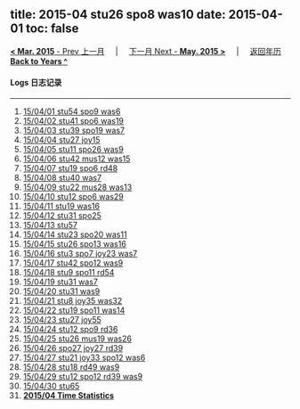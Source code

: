 title: 2015-04 stu26 spo8 was10
date: 2015-04-01
toc: false
---
[**< Mar. 2015** - Prev 上一月](/lifelogs/2015/03/index.html) &nbsp; &nbsp; | &nbsp; &nbsp; [下一月 Next - **May. 2015 >**](/lifelogs/2015/05/index.html) &nbsp; &nbsp; |  &nbsp; &nbsp; [返回年历 **Back to Years ^**](/lifelogs)
<br/>
#### Logs 日志记录
---
1. [15/04/01 stu54 spo9 was6](/lifelogs/2015/04/d01.html)
2. [15/04/02 stu41 spo6 was19](/lifelogs/2015/04/d02.html)
3. [15/04/03 stu39 spo19 was7](/lifelogs/2015/04/d03.html)
4. [15/04/04 stu27 joy15](/lifelogs/2015/04/d04.html)
5. [15/04/05 stu11 spo26 was9](/lifelogs/2015/04/d05.html)
6. [15/04/06 stu42 mus12 was15](/lifelogs/2015/04/d06.html)
7. [15/04/07 stu19 spo6 rd48](/lifelogs/2015/04/d07.html)
8. [15/04/08 stu40 was7](/lifelogs/2015/04/d08.html)
9. [15/04/09 stu22 mus28 was13](/lifelogs/2015/04/d09.html)
10. [15/04/10 stu12 spo6 was29](/lifelogs/2015/04/d10.html)
11. [15/04/11 stu19 was16](/lifelogs/2015/04/d11.html)
12. [15/04/12 stu31 spo25](/lifelogs/2015/04/d12.html)
13. [15/04/13 stu57](/lifelogs/2015/04/d13.html)
14. [15/04/14 stu23 spo20 was11](/lifelogs/2015/04/d14.html)
15. [15/04/15 stu26 spo13 was16](/lifelogs/2015/04/d15.html)
16. [15/04/16 stu3 spo7 joy23 was7](/lifelogs/2015/04/d16.html)
17. [15/04/17 stu42 spo12 was9](/lifelogs/2015/04/d17.html)
18. [15/04/18 stu9 spo11 rd54](/lifelogs/2015/04/d18.html)
19. [15/04/19 stu31 was7](/lifelogs/2015/04/d19.html)
20. [15/04/20 stu31 was9](/lifelogs/2015/04/d20.html)
21. [15/04/21 stu8 joy35 was32](/lifelogs/2015/04/d21.html)
22. [15/04/22 stu19 spo11 was14](/lifelogs/2015/04/d22.html)
23. [15/04/23 stu27 joy55](/lifelogs/2015/04/d23.html)
24. [15/04/24 stu12 spo9 rd36](/lifelogs/2015/04/d24.html)
25. [15/04/25 stu26 mus19 was26](/lifelogs/2015/04/d25.html)
26. [15/04/26 spo27 joy27 rd39](/lifelogs/2015/04/d26.html)
27. [15/04/27 stu21 joy33 spo12 was6](/lifelogs/2015/04/d27.html)
28. [15/04/28 stu18 rd49 was9](/lifelogs/2015/04/d28.html)
29. [15/04/29 stu12 spo12 rd39 was9](/lifelogs/2015/04/d29.html)
30. [15/04/30 stu65](/lifelogs/2015/04/d30.html)
31. **[2015/04 Time Statistics](/lifelogs/2015/04/time_stat.html)**
